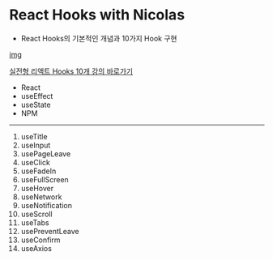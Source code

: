 # React Hooks with Nicolas

- React Hooks의 기본적인 개념과 10가지 Hook 구현

[img](https://github.com/dudwns9331/WebStudy/tree/master/Hooks/Title.png)

[실전형 리액트 Hooks 10개 강의 바로가기](https://nomadcoders.co/react-hooks-introduction)

- React
- useEffect
- useState
- NPM

---

1. useTitle
2. useInput
3. usePageLeave
4. useClick
5. useFadeIn
6. useFullScreen
7. useHover
8. useNetwork
9. useNotification
10. useScroll
11. useTabs
12. usePreventLeave
13. useConfirm
14. useAxios
